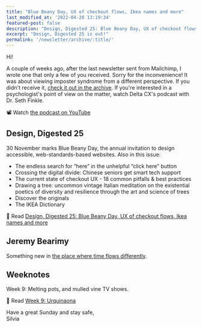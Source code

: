 ```yaml
---
title: "Blue Beany Day, UX of checkout flows, Ikea names and more"
last_modified_at: '2022-04-28 13:19:34'
featured-post: false
description: "Design, Digested 25: Blue Beany Day, UX of checkout flows, Ikea names and more"
excerpt: "Design, Digested 25 is out!"
permalink: '/newsletter/archive/:title/'
---
```

Hi!

A couple of weeks ago, after the last newsletter sent from Mailchimp, I wrote one that only a few of you received. Sorry for the inconvenience! It was about viewing imposter syndrome from a different perspective. If you didn't receive it, <a href="https://silviamaggidesign.com/newsletter/archive/newsletter-33/">check it out in the archive</a>. If you're interested in a psychologist's point of view on the matter, watch Delta CX's podcast with Dr. Seth Finkle.

<p class="detached">📽 Watch <a href="https://youtu.be/INQZKaKFDiQ">the podcast on YouTube</a></p>

## Design, Digested 25

30 November marks Blue Beany Day, the annual invitation to design accessible, web-standards-based websites. Also in this issue:

<ul class="smd-ul">
  <li>The endless search for “here” in the unhelpful “click here” button</li>
  <li>Crossing the digital divide: Chinese seniors get smart tech support</li>
  <li>The current state of checkout UX - 18 common pitfalls & best practices</li>
  <li>Drawing a tree: uncommon vintage Italian meditation on the existential poetics of diversity and resilience through the art and science of trees</li>
  <li>Discover the originals</li>
  <li>The IKEA Dictionary</li>
</ul>

<p class="detached">🔗 Read <a href="https://silviamaggidesign.com/design-digested/design-digested-25/">Design, Digested 25: Blue Beany Day, UX of checkout flows, Ikea names and more</a></p>

## Jeremy Bearimy

Something new in <a href="https://silviamaggidesign.com/jeremybearimy/">the place where time flows differently</a>.

## Weeknotes

Week 9: Melting pots, and mulled vine TV shows.

<p class="detached">🔗 Read <a href="https://silviamaggidesign.com/weeknotes/weeknotes-9/">Week 9: Urquinaona</a></p>

<p class="detached">Have a great Sunday and stay safe,<br>
Silvia</p>